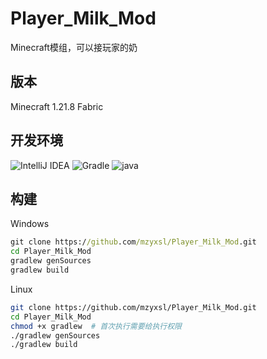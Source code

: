 # Player_Milk_Mod
Minecraft模组，可以接玩家的奶

## 版本
Minecraft 1.21.8 Fabric

## 开发环境
![IntelliJ IDEA](https://img.shields.io/badge/IntelliJ%20IDEA-%23000000?logo=intellijidea)
![Gradle](https://img.shields.io/badge/Gradle-8.13-%2302303A?logo=gradle&labelColor=%2302303A)
![java](https://img.shields.io/badge/java-21-21)

## 构建

Windows

```cmd
git clone https://github.com/mzyxsl/Player_Milk_Mod.git
cd Player_Milk_Mod
gradlew genSources
gradlew build
```

Linux

```bash
git clone https://github.com/mzyxsl/Player_Milk_Mod.git
cd Player_Milk_Mod
chmod +x gradlew  # 首次执行需要给执行权限
./gradlew genSources
./gradlew build
```
